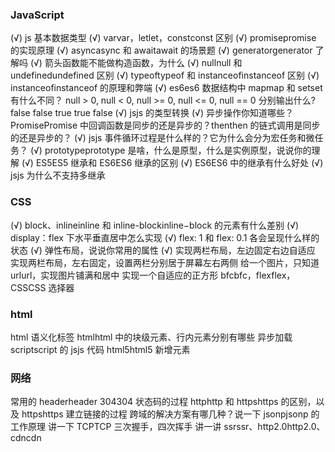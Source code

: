 ### JavaScript

  (√) js 基本数据类型 
  (√) varvar，letlet，constconst 区别
  (√) promisepromise 的实现原理
  (√) asyncasync 和 awaitawait 的场景题
  (√) generatorgenerator 了解吗
  (√) 箭头函数能不能做构造函数，为什么
  (√) nullnull 和 undefinedundefined 区别
  (√) typeoftypeof 和 instanceofinstanceof 区别
  (√) instanceofinstanceof 的原理和弊端
  (√) es6es6 数据结构中 mapmap 和 setset 有什么不同？
  null > 0, null < 0, null >= 0, null <= 0, null == 0 分别输出什么? false false true true false
  (√) jsjs 的类型转换
  (√) 异步操作你知道哪些？PromisePromise 中回调函数是同步的还是异步的？thenthen 的链式调用是同步的还是异步的？
  (√) jsjs 事件循环过程是什么样的？它为什么会分为宏任务和微任务？
  (√) prototypeprototype 是啥，什么是原型，什么是实例原型，说说你的理解
  (√) ES5ES5 继承和 ES6ES6 继承的区别
  (√) ES6ES6 中的继承有什么好处
  (√) jsjs 为什么不支持多继承

### CSS
  (√) block、inlineinline 和 inline-blockinline−block 的元素有什么差别
  (√) display：flex 下水平垂直居中怎么实现
  (√) flex: 1 和 flex: 0.1 各会呈现什么样的状态
  (√) 弹性布局，说说你常用的属性
  (√) 实现两栏布局，左边固定右边自适应
  实现两栏布局，左右固定，设置两栏分别居于屏幕左右两侧
  给一个图片，只知道 urlurl，实现图片铺满和居中
  实现一个自适应的正方形
  bfcbfc，flexflex，CSSCSS 选择器
 
### html
  html 语义化标签
  htmlhtml 中的块级元素、行内元素分别有哪些
  异步加载 scriptscript 的 jsjs 代码
  html5html5 新增元素

### 网络
  常用的 headerheader
  304304 状态码的过程
  httphttp 和 httpshttps 的区别，以及 httpshttps 建立链接的过程
  跨域的解决方案有哪几种？说一下 jsonpjsonp 的工作原理
  讲一下 TCPTCP 三次握手，四次挥手
  讲一讲 ssrssr、http2.0http2.0、cdncdn
